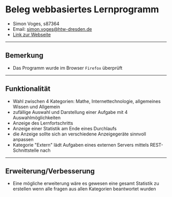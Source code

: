 
# Beleg webbasiertes Lernprogramm
- Simon Voges, s87364
- Email: simon.voges@htw-dresden.de
- [Link zur Webseite]() 
---
## Bemerkung
- Das Programm wurde im Browser `Firefox` überprüft
---
## Funktionalität
- Wahl zwischen 4 Kategorien: Mathe, Internettechnologie, allgemeines Wissen und Allgemein
- zufällige Auswahl und Darstellung einer Aufgabe mit 4 Auswahlmöglichkeiten
- Anzeige des Lernfortschritts
- Anzeige einer Statistik am Ende eines Durchlaufs
- die Anzeige sollte sich an verschiedene Anzeigegeräte sinnvoll anpassen
- Kategorie "Extern" lädt Aufgaben eines externen Servers mittels REST-Schnittstelle nach
---
## Erweiterung/Verbesserung
- Eine mögliche erweiterung wäre es gewesen eine gesamt Statistik zu erstellen wenn alle fragen aus allen Kategorien beantwortet wurden
